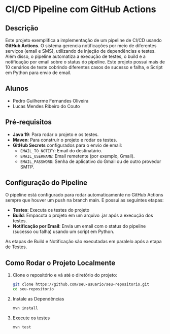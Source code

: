 # CI/CD Pipeline com GitHub Actions

## Descrição

Este projeto exemplifica a implementação de um pipeline de CI/CD usando **GitHub Actions**. O sistema gerencia notificações por meio de diferentes serviços (email e SMS), utilizando de injeção de dependências e testes. Além disso, o pipeline automatiza a execução de testes, o build e a notificação por email sobre o status do pipeline. Este projeto possui mais de 10 cenários de teste cobrindo diferentes casos de sucesso e falha, e Script em Python para envio de email.

## Alunos

- Pedro Guilherme Fernandes Oliveira
- Lucas Mendes Ribeiro do Couto

## Pré-requisitos

- **Java 19**: Para rodar o projeto e os testes.
- **Maven**: Para construir o projeto e rodar os testes.
- **GitHub Secrets** configurados para o envio de email:
  - `EMAIL_TO_NOTIFY`: Email do destinatário.
  - `EMAIL_USERNAME`: Email remetente (por exemplo, Gmail).
  - `EMAIL_PASSWORD`: Senha de aplicativo do Gmail ou de outro provedor SMTP.

## Configuração do Pipeline

O pipeline está configurado para rodar automaticamente no GitHub Actions sempre que houver um push na branch main. E possui as seguintes etapas:

- **Testes**: Executa os testes do projeto
- **Build**: Empacota o projeto em um arquivo .jar após a execução dos testes.
- **Notificação por Email**: Envia um email com o status do pipeline (sucesso ou falha) usando um script em Python.

As etapas de Build e Notificação são executadas em paralelo após a etapa de Testes.

## Como Rodar o Projeto Localmente

1. Clone o repositório e vá até o diretório do projeto:
   ```bash
   git clone https://github.com/seu-usuario/seu-repositorio.git
   cd seu-repositorio
2. Instale as Dependências
   ```bash
   mvn install
3. Execute os testes
   ```bash
   mvn test
